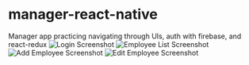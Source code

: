# manager-react-native
Manager app practicing navigating through UIs, auth with firebase, and react-redux
![Login Screenshot](https://imgur.com/vgO6dqm)
![Employee List Screenshot]([Imgur](https://i.imgur.com/PPje7i5.png))
![Add Employee Screenshot]([Imgur](https://i.imgur.com/ejpXSj6.png))
![Edit Employee Screenshot]([Imgur](https://i.imgur.com/p8MYmeJ.png))
